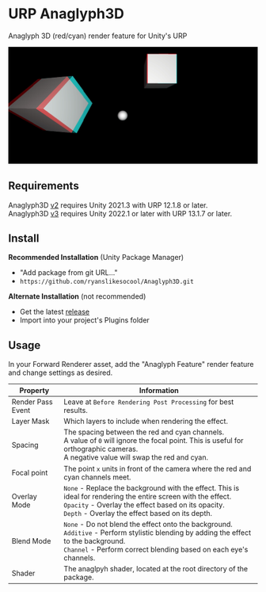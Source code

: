 # URP Anaglyph3D
 Anaglyph 3D (red/cyan) render feature for Unity's URP

![Sample Image](images~/sample.jpg)

## Requirements
Anaglyph3D [v2](https://github.com/ryanslikesocool/Anaglyph3D/releases/tag/v2.1.1) requires Unity 2021.3 with URP 12.1.8 or later.\
Anaglyph3D [v3](https://github.com/ryanslikesocool/Anaglyph3D/releases/tag/v3.1.0) requires Unity 2022.1 or later with URP 13.1.7 or later.

## Install
**Recommended Installation** (Unity Package Manager)
- "Add package from git URL..."
- `https://github.com/ryanslikesocool/Anaglyph3D.git`

**Alternate Installation** (not recommended)
- Get the latest [release](https://github.com/ryanslikesocool/Anaglyph3D/releases)
- Import into your project's Plugins folder

## Usage
In your Forward Renderer asset, add the "Anaglyph Feature" render feature and change settings as desired.

| Property | Information |
| ----- | ----- |
| Render Pass Event | Leave at `Before Rendering Post Processing` for best results. |
| Layer Mask | Which layers to include when rendering the effect. |
| Spacing | The spacing between the red and cyan channels.<br/>A value of `0` will ignore the focal point.  This is useful for orthographic cameras.<br/>A negative value will swap the red and cyan. |
| Focal point | The point `x` units in front of the camera where the red and cyan channels meet. |
| Overlay Mode | `None` - Replace the background with the effect.  This is ideal for rendering the entire screen with the effect.<br/>`Opacity` - Overlay the effect based on its opacity.<br/>`Depth` - Overlay the effect based on its depth. |
| Blend Mode | `None` - Do not blend the effect onto the background.<br/>`Additive` - Perform stylistic blending by adding the effect to the background.<br/>`Channel` - Perform correct blending based on each eye's channels. |
| Shader | The anaglpyh shader, located at the root directory of the package. |
